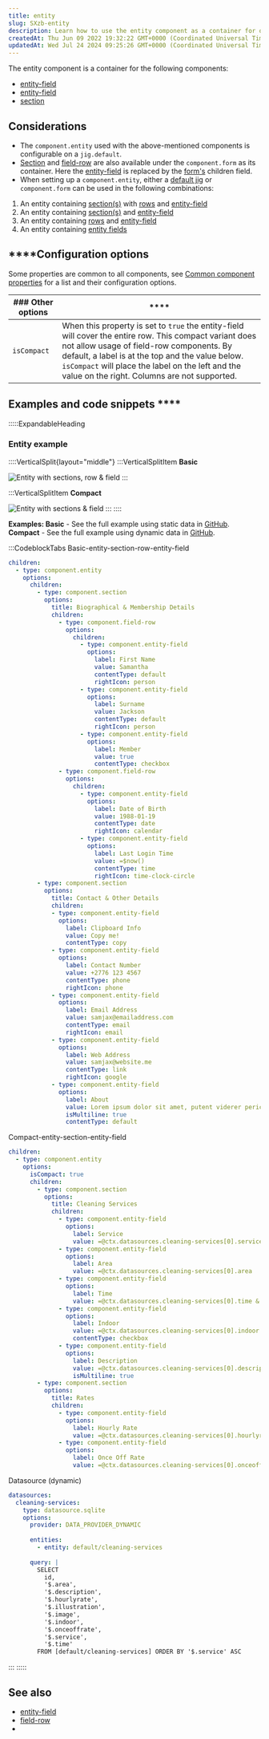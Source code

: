 ```yaml
---
title: entity
slug: SXzb-entity
description: Learn how to use the entity component as a container for other components like field-row and entity-field. This document offers examples and code snippets, and discusses different combinations of components, including section alone, field-row alone, or ju
createdAt: Thu Jun 09 2022 19:32:22 GMT+0000 (Coordinated Universal Time)
updatedAt: Wed Jul 24 2024 09:25:26 GMT+0000 (Coordinated Universal Time)
---
```


The entity component is a container for the following components:

- [entity-field](./entity/entity-field.md)
- [entity-field](./entity/entity-field.md)
- [section](./entity/section.md)

## Considerations

- The `component.entity` used with the above-mentioned components is configurable on a `jig.default`.
- &#x20;[Section](./entity/section.md) and [field-row](./entity/field-row.md) are also available under the `component.form` as its container. Here the [entity-field](./entity/entity-field.md) is replaced by the [form's](./form.md) children field.&#x20;
- When setting up a `component.entity`, either a [default jig](<./../Jig Types/jig_default.md>) or `component.form` can be used in the following combinations:

1. An entity containing [section(s)](./entity/section.md) with [rows](./entity/field-row.md) and [entity-field](./entity/entity-field.md)
2. An entity containing [section(s)](./entity/section.md) and [entity-field](./entity/entity-field.md)
3. An entity containing [rows](./entity/field-row.md) and [entity-field](./entity/entity-field.md)
4. An entity containing [entity fields](./entity/entity-field.md)

## ****Configuration options

Some properties are common to all components, see [Common component properties](docId\:LLnTD-rxe8FmH7WpC5cZb) for a list and their configuration options.

| ### Other options | ****                                                                                                                                                                                                                                                                                                          |
| ----------------- | ------------------------------------------------------------------------------------------------------------------------------------------------------------------------------------------------------------------------------------------------------------------------------------------------------------- |
| `isCompact`       | When this property is set to `true` the entity-field will cover the entire row. This compact variant does not allow usage of field-row components. By default, a label is at the top and the value below. `isCompact` will place the label on the left and the value on the right. Columns are not supported. |

## Examples and code snippets ****

:::::ExpandableHeading
### Entity example

::::VerticalSplit{layout="middle"}
:::VerticalSplitItem
**Basic**

![Entity with sections, row & field](https://archbee-image-uploads.s3.amazonaws.com/x7vdIDH6-ScTprfmi2XXX/xQ6vW15SRw79rWRz5aMxz_img9802iphone13blueportrait.png "Entity with sections, row & field")
:::

:::VerticalSplitItem
**Compact**

![Entity with sections & field](https://archbee-image-uploads.s3.amazonaws.com/x7vdIDH6-ScTprfmi2XXX/P7cVpxb09Yx1ZnvKqqhc8_img9803iphone13blueportrait.png "Entity with sections & field")
:::
::::

**Examples:
Basic** - See the full example using static data in <a href="https://github.com/jigx-com/jigx-samples/blob/main/quickstart/jigx-samples/jigs/jigx-components/section/static-data/section-row-entity-example-sd.jigx" target="_blank">GitHub</a>.
**Compact** - See the full example using dynamic data in <a href="https://github.com/jigx-com/jigx-samples/blob/main/quickstart/jigx-samples/jigs/jigx-components/section/dynamic-data/section-entity-field-dd-compact.jigx" target="_blank">GitHub</a>.

:::CodeblockTabs
Basic-entity-section-row-entity-field

```yaml
children:
  - type: component.entity
    options:
      children:
        - type: component.section
          options:
            title: Biographical & Membership Details
            children:
              - type: component.field-row
                options:
                  children: 
                    - type: component.entity-field
                      options:
                        label: First Name
                        value: Samantha
                        contentType: default
                        rightIcon: person
                    - type: component.entity-field
                      options:
                        label: Surname
                        value: Jackson
                        contentType: default
                        rightIcon: person
                    - type: component.entity-field
                      options:
                        label: Member
                        value: true
                        contentType: checkbox
              - type: component.field-row
                options:
                  children:
                    - type: component.entity-field
                      options:
                        label: Date of Birth
                        value: 1988-01-19
                        contentType: date
                        rightIcon: calendar
                    - type: component.entity-field
                      options:
                        label: Last Login Time
                        value: =$now()
                        contentType: time
                        rightIcon: time-clock-circle
        - type: component.section
          options:
            title: Contact & Other Details
            children:
            - type: component.entity-field
              options:
                label: Clipboard Info
                value: Copy me!
                contentType: copy
            - type: component.entity-field
              options:
                label: Contact Number
                value: +2776 123 4567
                contentType: phone
                rightIcon: phone
            - type: component.entity-field
              options:
                label: Email Address
                value: samjax@emailaddress.com
                contentType: email
                rightIcon: email
            - type: component.entity-field
              options:
                label: Web Address
                value: samjax@website.me
                contentType: link
                rightIcon: google
            - type: component.entity-field
              options:
                label: About
                value: Lorem ipsum dolor sit amet, putent viderer pericula per ex, cu ius sonet referrentur. Cu pri ubique mediocrem maluisset, eum ea assum vivendum constituto. Fierent accusata nec ut, ullum impetus omittam cu per. Perpetua consectetuer no ius. Nam error elitr no, ferri praesent te cum. An commodo aliquando dissentiet duo. Primis eripuit bonorum ius ei, usu cu posse mazim. Elitr alterum mentitum eos cu, sit te quodsi everti neglegentur. Est in diam causae, erat conceptam eum an. Sea ullum causae temporibus ex, libris delectus pro et.
                isMultiline: true
                contentType: default
```

Compact-entity-section-entity-field

```yaml
children:
  - type: component.entity
    options:
      isCompact: true
      children:
        - type: component.section
          options:
            title: Cleaning Services
            children:
              - type: component.entity-field
                options:
                  label: Service
                  value: =@ctx.datasources.cleaning-services[0].service
              - type: component.entity-field
                options:
                  label: Area
                  value: =@ctx.datasources.cleaning-services[0].area
              - type: component.entity-field
                options:
                  label: Time
                  value: =@ctx.datasources.cleaning-services[0].time & ' minutes'
              - type: component.entity-field
                options:
                  label: Indoor
                  value: =@ctx.datasources.cleaning-services[0].indoor
                  contentType: checkbox
              - type: component.entity-field
                options:
                  label: Description
                  value: =@ctx.datasources.cleaning-services[0].description
                  isMultiline: true
        - type: component.section
          options:
            title: Rates
            children:
              - type: component.entity-field
                options:
                  label: Hourly Rate
                  value: =@ctx.datasources.cleaning-services[0].hourlyrate != null ? @ctx.datasources.cleaning-services[0].hourlyrate :'N/A'
              - type: component.entity-field
                options:
                  label: Once Off Rate
                  value: =@ctx.datasources.cleaning-services[0].onceoffrate != null ? @ctx.datasources.cleaning-services[0].onceoffrate :'N/A'
```

Datasource (dynamic)

```yaml
datasources:
  cleaning-services:
    type: datasource.sqlite
    options:
      provider: DATA_PROVIDER_DYNAMIC
  
      entities:
        - entity: default/cleaning-services
  
      query: |
        SELECT 
          id, 
          '$.area', 
          '$.description', 
          '$.hourlyrate', 
          '$.illustration', 
          '$.image', 
          '$.indoor', 
          '$.onceoffrate', 
          '$.service', 
          '$.time' 
        FROM [default/cleaning-services] ORDER BY '$.service' ASC
```
:::
:::::

## **See also**

- [entity-field](./entity/entity-field.md)&#x20;
- [field-row](./entity/field-row.md)&#x20;
- <a href="https://docs.jigx.com/docs/jc-section" target="_blank"></a>&#x20;

